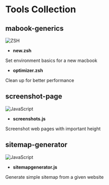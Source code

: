 # Tools Collection

## mabook-generics
![ZSH](https://img.shields.io/badge/zsh-%23green.svg?style=for-the-badge&logo=zsh&logoColor=white)

- <b>new.zsh</b>

Set environment basics for a new macbook

- <b>optimizer.zsh</b>

Clean up for better performance

## screenshot-page
![JavaScript](https://img.shields.io/badge/javascript-yellow.svg?style=for-the-badge&logo=javascript&logoColor=white)

- <b>screenshots.js</b>

Screenshot web pages with important height

## sitemap-generator
![JavaScript](https://img.shields.io/badge/javascript-yellow.svg?style=for-the-badge&logo=javascript&logoColor=white)

- <b>sitemapgenerator.js</b>

Generate simple sitemap from a given website
